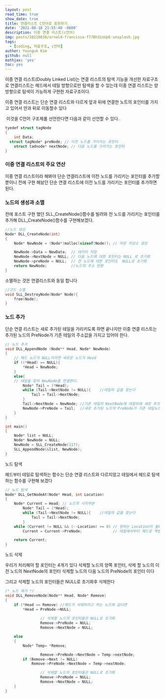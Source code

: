```yaml
---
layout: post
read_time: true
show_date: true
title: 연결리스트 C언어로 표현하기
date: '2021-08-18 21:55:40 -0600'
description: 이중 연결 리스트(c언어)
img: posts/20210818/arnold-francisca-f77Bh3inUpE-unsplash.jpg
tags:
  - [coding, 자료구조, c언어]
author: Younguk Kim
github: null
mathjax: 'yes'
toc: yes
---
```

이중 연결 리스트(Doubly Linked List)는 연결 리스트의 탐색 기능을 개선한 자료구조로 연결리스트는 헤드에서 테일 방향으로만 탐색을 할 수 있는데 이중 연결 리스트는 양방향으로 탐색이 가능하게 구현한 자료구조이다.

이중 연결 리스트는 단순 연결 리스트와 다르게 앞과 뒤에 연결한 노트의 포인터를 가지고 있어서 안과 뒤로 이동할수 있다

<img src="./assets/img/posts/20210125/D2004_i1.jpg" alt=""/>
이것을 C언어 구조체롤 선언한다면 다음과  같이 선언할 수 있다.

```c
tyedef struct tagNode
{
	int Data;
  struct tagNode* preNode; // 이전 노드를 가리키는 포인터
	struct tadnode* nextNode; // 다음 노드를 가리키는 포인터
}
```

### 이중 연결 리스트의 주요 연산

이중 연결 리스트이라 해봐야 단순 연결리스트에 이전 노드를 가리키는 포인터를 추가할 뿐이니 전에 구현 해놨던 단순 연결 리스트에 이전 노드를 가리키는 포인터를 추가하면 된다.

### 노드의 생성과 소멸

전에 포스트 구현 했던 SLL_CreateNode()함수를 빌려와 전 노드를 가리키는 포인터를 추가해 DLL_CreateNode()함수를 구현해보겠다.

```c
//노드 생성
Node* DLL_CreateNode(int)
{
	Node* NewNode = (Node*)malloc(sizeof(Node)); // 자유 저상소 생성

	NewNode->Data = NewData;  // 데이터 저장
	NewNode->NextNode = NULL; // 다음 노드에 대한 포인터는 NULL 로 초기화
	NewNode->preNode = NULL;  // 전 노드에 대한 포인터도  NULL로 초기화
	return NewNode;           //노드의 주소 반환
}
```

 소멸하는 것은 연결리스트와 동일 합니다

```c
//코드 소멸
void SLL_DestroyNode(Node* Node){
	free(Node);
}
```

### 노드 추가

단순 연결 리스트는 새로 추가된 테일을 가리키도록 하면 끝나지만 이중 연결 리스트는 추가된 노드의 PreNode가  기존 테일의 주소값을 가지고 있어야 한다.

```c
// 노드 추가
void DLL_AppendNode (Node** Head, Node* NewNode)
{
	// 헤드 노드가 NULL이라면 새로운 노드가 Head
	if ((*Head) == NULL){
		*Head = NewNode;
	}
	else{
	// 테일을 찾아 NewNode를 연결한다.
		Node* Tail = (*Head);
		while (Tail->NextNode != NULL){    //테일의 값을 찾는다
			Tail = Tail->NextNode;
		}
		Tail->NextNode = NewNode; //기존 테일의 NextNode에 테일뒤에 새로 추가된 노드를 가리킨다
		NewNode->PreNode = Tail;  //새로 추가된 노드의 PreNode가 기존 테일노드를 가리킨다
	}
}

int main()
{
	Node* list = NULL;
	Node* NewNode = NULL;
	NewNode = SLL_CreateNode(117);
	SLL_AppendNode(&list, NewNode);
}
```

노드 탐색

헤드부터 테일로 탐색하는 함수는 단순 연결 리스트와 다르지않고 테일에서 헤드로 탐색하는 함수를 구현해 보겠다

```c
// 노드 탐색
Node* DLL_GetNodeAt(Node* Head, int Location)
{
    Node* Current = Head; // 노드의 시작부분
		Node* Tail = (*Head);
		while (Tail->NextNode != NULL){    //테일의 값을 찾는다
			Tail = Tail->NextNode;
		}
    while (Current != NULL && (--Location) >= 0) // 원하는 Location이 될때까지 카운트
        Current = Current->PreNode;              // 테일에서부터 헤드로 역방향으로 노드를 탐색한다

    return Current;
}
```

노드 삭제

우리가 처리해야 할 포인터는 4개가 있다 삭제할 노드의 양쪽 포인터, 삭제 할 노드의 이전 노드의 NextNode의 포인터 삭제할 노드의 다음 노드의 PreNode의 포인터 이다

그리고 삭제할 노드의 포인터들은 NULL로 초기화후 삭제한다

```c
/* 노드 제거 */
void DLL_RemoveNode(Node** Head, Node* Remove)
{
    if (*Head == Remove) //헤드가 삭제하려고 하는 노드와 같다면
        *Head = PreNode->NULL;
				
				// 삭제할 노드의 포인터들은 NULL로 초기화
				Remove->PreNode = NULL;
				Remove->NextNode = NULL;

    else
    {
        Node* Temp= *Remove;

				Remove->PreNode->NextNode = Temp->nextNode;
        if (Remove->Next != NULL)
            Remove->PreNode->NextNode = Temp->nextNode;

				// 삭제할 노드의 포인터들은 NULL로 초기화
				Remove->PreNode = NULL;
				Remove->NextNode = NULL;
    }
}
```
